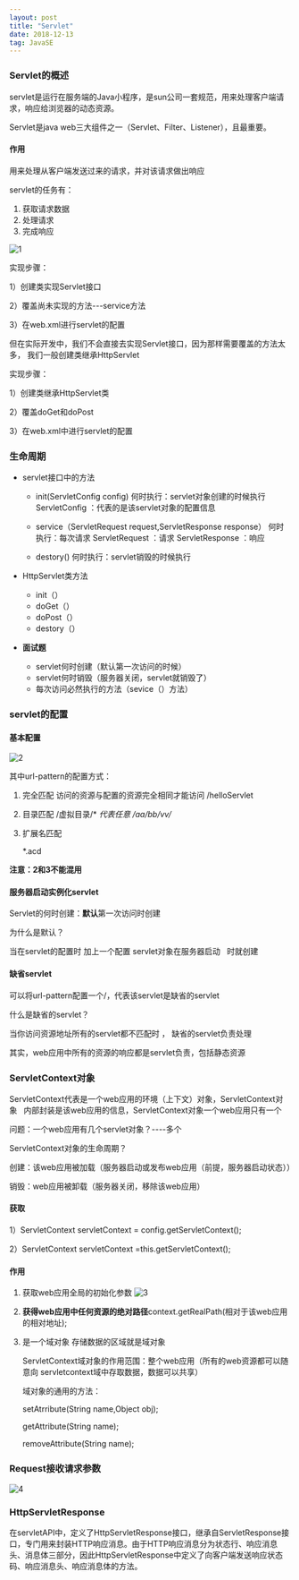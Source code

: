 ```yaml
---
layout: post
title: "Servlet"
date: 2018-12-13  
tag: JavaSE
---
```


### Servlet的概述

servlet是运行在服务端的Java小程序，是sun公司一套规范，用来处理客户端请求，响应给浏览器的动态资源。

Servlet是java web三大组件之一（Servlet、Filter、Listener），且最重要。

#### 作用

用来处理从客户端发送过来的请求，并对该请求做出响应

servlet的任务有：

1. 获取请求数据
2. 处理请求
3. 完成响应

![1](https://raw.githubusercontent.com/yuanyi0510/yuanyi0510.github.io/master/images/bolg_images/servlet/1.png)

实现步骤：

1）创建类实现Servlet接口

2）覆盖尚未实现的方法---service方法

3）在web.xml进行servlet的配置

但在实际开发中，我们不会直接去实现Servlet接口，因为那样需要覆盖的方法太多， 我们一般创建类继承HttpServlet

实现步骤：

1）创建类继承HttpServlet类

2）覆盖doGet和doPost

3）在web.xml中进行servlet的配置

### 生命周期

- servlet接口中的方法

  - init(ServletConfig  config)
    何时执行：servlet对象创建的时候执行
    ServletConfig  ：代表的是该servlet对象的配置信息

  - service（ServletRequest  request,ServletResponse response）
    何时执行：每次请求
    ServletRequest  ：请求
    ServletResponse ：响应

  - destory()
    何时执行：servlet销毁的时候执行
- HttpServlet类方法
  - init（）
  - doGet（）
  - doPost（）
  - destory（）
- **面试题**
  - servlet何时创建（默认第一次访问的时候）
  - servlet何时销毁（服务器关闭，servlet就销毁了）
  - 每次访问必然执行的方法（sevice（）方法）

### servlet的配置

#### 基本配置

![2](https://raw.githubusercontent.com/yuanyi0510/yuanyi0510.github.io/master/images/bolg_images/servlet/2.png)

其中url-pattern的配置方式：

1. 完全匹配 访问的资源与配置的资源完全相同才能访问
   <url-pattern>/helloServlet</url-attern>

2. 目录匹配 /虚拟目录/*     *代表任意
   <url-pattern>/aa/bb/vv/*</url-attern>

3. 扩展名匹配

   <url-pattern>*.acd</url-attern>

**注意：2和3不能混用**

#### 服务器启动实例化servlet

Servlet的何时创建：**默认**第一次访问时创建

为什么是默认？

当在servlet的配置时 加上一个配置 <load-on-startup>servlet对象在服务器启动   时就创建

#### 缺省servlet

可以将url-pattern配置一个/，代表该servlet是缺省的servlet

什么是缺省的servlet？

当你访问资源地址所有的servlet都不匹配时 ， 缺省的servlet负责处理

其实，web应用中所有的资源的响应都是servlet负责，包括静态资源

### ServletContext对象

ServletContext代表是一个web应用的环境（上下文）对象，ServletContext对象   内部封装是该web应用的信息，ServletContext对象一个web应用只有一个

问题：一个web应用有几个servlet对象？----多个

ServletContext对象的生命周期？

创建：该web应用被加载（服务器启动或发布web应用（前提，服务器启动状态））

销毁：web应用被卸载（服务器关闭，移除该web应用）

#### 获取

1）ServletContext servletContext = config.getServletContext();

2）ServletContext servletContext =this.getServletContext();

#### 作用

1. 获取web应用全局的初始化参数
   ![3](https://raw.githubusercontent.com/yuanyi0510/yuanyi0510.github.io/master/images/bolg_images/servlet/3.PNG)

2. **获得web应用中任何资源的绝对路径**context.getRealPath(相对于该web应用的相对地址);

3. 是一个域对象
   存储数据的区域就是域对象

   ServletContext域对象的作用范围：整个web应用（所有的web资源都可以随意向 servletcontext域中存取数据，数据可以共享）

   域对象的通用的方法：

   setAtrribute(String name,Object obj);

   getAttribute(String name);

   removeAttribute(String name);

### Request接收请求参数

![4](https://raw.githubusercontent.com/yuanyi0510/yuanyi0510.github.io/master/images/bolg_images/servlet/4.PNG)

### HttpServletResponse

在servletAPI中，定义了HttpServletResponse接口，继承自ServletResponse接口，专门用来封装HTTP响应消息。由于HTTP响应消息分为状态行、响应消息头、消息体三部分，因此HttpServletResponse中定义了向客户端发送响应状态码、响应消息头、响应消息体的方法。

